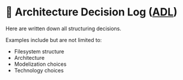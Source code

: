# 📝 Architecture Decision Log ([ADL][adl])
Here are written down all structuring decisions.

Examples include but are not limited to:
* Filesystem structure
* Architecture
* Modelization choices
* Technology choices

[adl]: https://github.com/joelparkerhenderson/architecture-decision-record#what-is-an-architecture-decision-record

